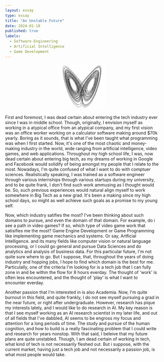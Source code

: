 ```yaml
---
layout: essay
type: essay
title: "An Unstable Future"
date: 2024-01-18
published: true
labels:
  - Software Engineering
  - Artificial Intelligence
  - Game Development
---
```


<div style="text-align: center;">
    <img src="../img/an-unstable-future/chaos-bw.jpg" alt="An metaphor to chaos theory" style="width:30%; height:30%;">
</div>

First and foremost, I was dead certain about entering the tech industry ever since I was in middle school. Though, originally, I envision myself as working in a atypical office from an atypical company, and my first vision was an office worker working on a calculator software making around $70k yearly. Boring as it sounds, that is what I've been taught what programming was when I first started. Now, it's one of the most chaotic and money-making industry in the world, wide ranging from artificial intelligence, video games, and web applications. Throughout my high school life, I was, now dead certain about entering big tech, as my dreams of working in Google and Facebook would solidify of being amongst my people that I relate to the most. Nowadays, I'm quite confused of what I want to do with comptuer sciences. Realistically speaking, I was trained as a software engineer through various internships through various startups during my university, and to be quite frank, I don't find such work ammusing as I thought would be. So, such previous experiences would natural align myself to work somewhere in Big Tech as a new grad. It's been a making since my high school days, so might as well achieve such goals as a promise to my young self.

Now, which industry satifies the most? I've been thinking about such domains to pursue, and even the domain of that domain. For example, do i see a path in video games? If so, which type of video game work that satisifies me the most? Game Engine Development or Game Programming like implementing game mechanics and systems. Or say, Artficial Intelligence. and its many fields like computer vision or natural language processing, or I could go general and pursue Data Sciences and do analytics and analysis of business data. For this particular future, I'm not quite sure where to go. But I suppose, that, throughout the years of doing industry and hopping jobs, I hope to find which domain is the best for me. Particulally, one of the criteria I'm looking for is a tech job that I can fully zone in and be within the flow for 8 hours everday. The thought of 'work' is often less encountered, and the thought of 'play' is what I want to encounter everday.

Another passion that I'm interested in is also Academia. Now, I'm quite burnout in this field, and quite frankly, I do not see myself pursuing a grad in the near future, or right after undergraduate. However, research has pique my interests lately, and I would like to do research in AI. My key reason is that I see myself working as an AI research scientist in my later life, and out of all fields that I've dabbled, AI seems to be engross my focus and attention for a long periods of time. The study and pursue of the human cognition, and how to build is a really fascinating problem that I could write and research for years nonstop. With that said, I beleive that my future plans are quite unstabled. Though, I am dead certain of working in tech, what kind of tech is not necessarily fleshed out. But i suppose, with the current market, having just a tech job and not necessarily a passion job, is what most people would take.
